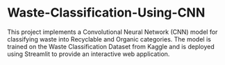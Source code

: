 # Waste-Classification-Using-CNN
This project implements a Convolutional Neural Network (CNN) model for classifying waste into Recyclable and Organic categories. The model is trained on the Waste Classification Dataset from Kaggle and is deployed using Streamlit to provide an interactive web application.

